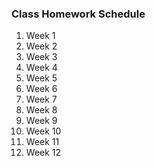 ### Class Homework Schedule

1. Week 1
1. Week 2
1. Week 3
1. Week 4
1. Week 5
1. Week 6
1. Week 7
1. Week 8
1. Week 9
1. Week 10
1. Week 11
1. Week 12
